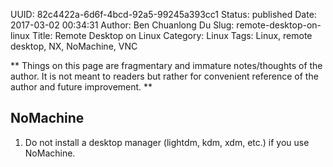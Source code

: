 UUID: 82c4422a-6d6f-4bcd-92a5-99245a393cc1
Status: published
Date: 2017-03-02 00:34:31
Author: Ben Chuanlong Du
Slug: remote-desktop-on-linux
Title: Remote Desktop on Linux
Category: Linux
Tags: Linux, remote desktop, NX, NoMachine, VNC

**
Things on this page are
fragmentary and immature notes/thoughts of the author.
It is not meant to readers
but rather for convenient reference of the author and future improvement.
**

## NoMachine

1. Do not install a desktop manager (lightdm, kdm, xdm, etc.) if you use NoMachine.
